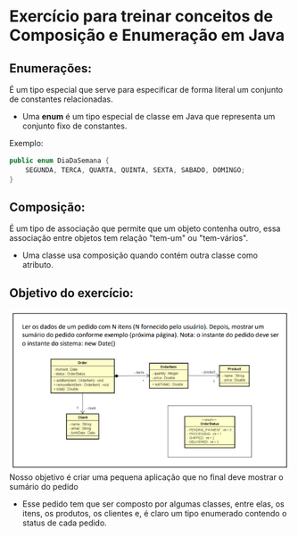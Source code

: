 # Exercício para treinar conceitos de Composição e Enumeração em Java

## Enumerações:
É um tipo especial que serve para especificar de forma literal um conjunto de constantes relacionadas.
* Uma **enum** é um tipo especial de classe em Java que representa um conjunto fixo de constantes.

Exemplo:
``` Java
public enum DiaDaSemana {
    SEGUNDA, TERCA, QUARTA, QUINTA, SEXTA, SABADO, DOMINGO;
}
```
## Composição:
É um tipo de associação que permite que um objeto contenha outro, essa associação entre objetos tem
relação "tem-um" ou "tem-vários".
* Uma classe usa composição quando contém outra classe como atributo.

## Objetivo do exercício:
![enunciado](./img/enunciado.png)
Nosso objetivo é criar uma pequena aplicação que no final deve mostrar o sumário do pedido
* Esse pedido tem que ser composto por algumas classes, entre elas, os itens, os produtos, os clientes e,
é claro um tipo enumerado contendo o status de cada pedido.